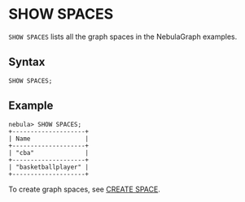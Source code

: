 # SHOW SPACES

`SHOW SPACES` lists all the graph spaces in the NebulaGraph examples.

## Syntax

```ngql
SHOW SPACES;
```

## Example

```ngql
nebula> SHOW SPACES;
+--------------------+
| Name               |
+--------------------+
| "cba"              |
+--------------------+
| "basketballplayer" |
+--------------------+
```

To create graph spaces, see [CREATE SPACE](1.create-space.md).
